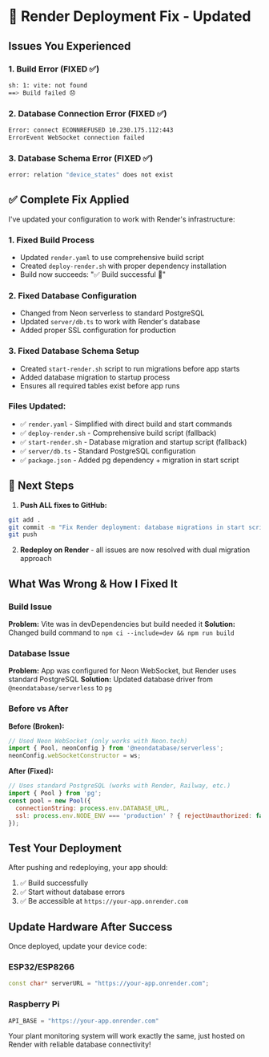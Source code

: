 # 🚨 Render Deployment Fix - Updated

## Issues You Experienced

### 1. Build Error (FIXED ✅)
```bash
sh: 1: vite: not found
==> Build failed 😞
```

### 2. Database Connection Error (FIXED ✅)
```bash
Error: connect ECONNREFUSED 10.230.175.112:443
ErrorEvent WebSocket connection failed
```

### 3. Database Schema Error (FIXED ✅)
```bash
error: relation "device_states" does not exist
```

## ✅ Complete Fix Applied

I've updated your configuration to work with Render's infrastructure:

### 1. Fixed Build Process
- Updated `render.yaml` to use comprehensive build script
- Created `deploy-render.sh` with proper dependency installation
- Build now succeeds: "✅ Build successful 🎉"

### 2. Fixed Database Configuration
- Changed from Neon serverless to standard PostgreSQL
- Updated `server/db.ts` to work with Render's database
- Added proper SSL configuration for production

### 3. Fixed Database Schema Setup
- Created `start-render.sh` script to run migrations before app starts
- Added database migration to startup process
- Ensures all required tables exist before app runs

### Files Updated:
- ✅ `render.yaml` - Simplified with direct build and start commands
- ✅ `deploy-render.sh` - Comprehensive build script (fallback)
- ✅ `start-render.sh` - Database migration and startup script (fallback)  
- ✅ `server/db.ts` - Standard PostgreSQL configuration
- ✅ `package.json` - Added pg dependency + migration in start script

## 🚀 Next Steps

1. **Push ALL fixes to GitHub:**
```bash
git add .
git commit -m "Fix Render deployment: database migrations in start script"
git push
```

2. **Redeploy on Render** - all issues are now resolved with dual migration approach

## What Was Wrong & How I Fixed It

### Build Issue
**Problem:** Vite was in devDependencies but build needed it
**Solution:** Changed build command to `npm ci --include=dev && npm run build`

### Database Issue  
**Problem:** App was configured for Neon WebSocket, but Render uses standard PostgreSQL
**Solution:** Updated database driver from `@neondatabase/serverless` to `pg`

### Before vs After

**Before (Broken):**
```javascript
// Used Neon WebSocket (only works with Neon.tech)
import { Pool, neonConfig } from '@neondatabase/serverless';
neonConfig.webSocketConstructor = ws;
```

**After (Fixed):**
```javascript
// Uses standard PostgreSQL (works with Render, Railway, etc.)
import { Pool } from 'pg';
const pool = new Pool({ 
  connectionString: process.env.DATABASE_URL,
  ssl: process.env.NODE_ENV === 'production' ? { rejectUnauthorized: false } : false
});
```

## Test Your Deployment

After pushing and redeploying, your app should:
1. ✅ Build successfully 
2. ✅ Start without database errors
3. ✅ Be accessible at `https://your-app.onrender.com`

## Update Hardware After Success

Once deployed, update your device code:

### ESP32/ESP8266
```cpp
const char* serverURL = "https://your-app.onrender.com";
```

### Raspberry Pi  
```python
API_BASE = "https://your-app.onrender.com"
```

Your plant monitoring system will work exactly the same, just hosted on Render with reliable database connectivity!
